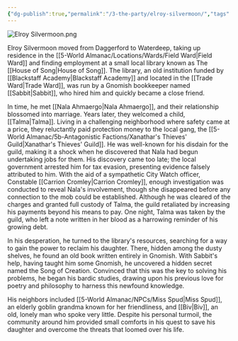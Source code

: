 ```yaml
---
{"dg-publish":true,"permalink":"/3-the-party/elroy-silvermoon/","tags":["#PC"]}
---
```





![Elroy Silvermoon.png](/img/user/z_Assets/PCs/Elroy%20Silvermoon.png)

Elroy Silvermoon moved from Daggerford to Waterdeep, taking up residence in the [[5-World Almanac/Locations/Wards/Field Ward\|Field Ward]] and finding employment at a small local library known as The [[House of Song\|House of Song]]. The library, an old institution funded by [[Blackstaff Academy\|Blackstaff Academy]] and located in the [[Trade Ward\|Trade Ward]], was run by a Gnomish bookkeeper named [[Sabbit\|Sabbit]], who hired him and quickly became a close friend.

In time, he met [[Nala Ahmaergo\|Nala Ahmaergo]], and their relationship blossomed into marriage. Years later, they welcomed a child, [[Talma\|Talma]]. Living in a challenging neighborhood where safety came at a price, they reluctantly paid protection money to the local gang, the [[5-World Almanac/5b-Antagonistic Factions/Xanathar's Thieves' Guild\|Xanathar's Thieves' Guild]]. He was well-known for his disdain for the guild, making it a shock when he discovered that Nala had begun undertaking jobs for them. His discovery came too late; the local government arrested him for tax evasion, presenting evidence falsely attributed to him. With the aid of a sympathetic City Watch officer, Constable [[Carrion Cromley\|Carrion Cromley]], enough investigation was conducted to reveal Nala's involvement, though she disappeared before any connection to the mob could be established. Although he was cleared of the charges and granted full custody of Talma, the guild retaliated by increasing his payments beyond his means to pay. One night, Talma was taken by the guild, who left a note written in her blood as a harrowing reminder of his growing debt.

In his desperation, he turned to the library's resources, searching for a way to gain the power to reclaim his daughter. There, hidden among the dusty shelves, he found an old book written entirely in Gnomish. With Sabbit's help, having taught him some Gnomish, he uncovered a hidden secret named the Song of Creation. Convinced that this was the key to solving his problems, he began his bardic studies, drawing upon his previous love for poetry and philosophy to harness this newfound knowledge.

His neighbors included [[5-World Almanac/NPCs/Miss Spud\|Miss Spud]], an elderly goblin grandma known for her friendliness, and [[Biv\|Biv]], an old, lonely man who spoke very little. Despite his personal turmoil, the community around him provided small comforts in his quest to save his daughter and overcome the threats that loomed over his life.

 